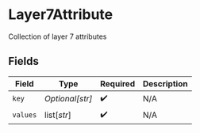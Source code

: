 # Layer7Attribute

Collection of layer 7 attributes


## Fields

| Field              | Type               | Required           | Description        |
| ------------------ | ------------------ | ------------------ | ------------------ |
| `key`              | *Optional[str]*    | :heavy_check_mark: | N/A                |
| `values`           | list[*str*]        | :heavy_check_mark: | N/A                |